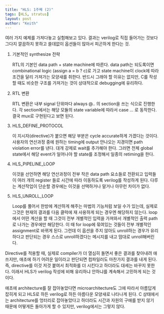 ```yaml
---
title: "HLS: 1주째 (2)"
tags: [HLS, stratus]
layout: post
author: "Keith"
---
```


여러 가지 예제를 가져다놓고 실험해보고 있다. 결과는 verilog로 직접 들어가는 것보다 그다지 깔끔하지 못하고 쓸데없이 옵션들이 많아서 피곤하게 한다는 것. 

1. 기본적인 synthesize 전략

   RTL의 기본인 data path + state machine에 따른다. data path는 되도록이면 combinational logic (assign a = b ? c)로 가고 state machine이 clock에 따라 조건을 달리 가져가는 모양새를 취한다. 반드시 그래야 할 이유는 없지만, C를 작성할 때도 비슷한 구조를 가져가는 것이 상대적으로 debugging에 유리하다. 

2. RTL 변환

   RTL 변환은 내부 signal 단위마다 always @.. 의 section을 쓰는 식으로 진행한다. 각 section에서는 해당 모듈의 state variable에 따라서 case ... 로 동작한다. 결국 mux로 구현된다고 보면 된다. 

3. HLS_DEFINE_PROTOCOL

   이 지시자(directive)가 붙으면 해당 부분은 cycle accurate하게 가겠다는 것이다. 사용자의 연산과정 중에 원하는 timing에 output 안나오는 지경이면 path violation error를 낸다. 대개 강제로 wait를 추가해야 한다. 그러면 전체 global state에서 해당 event가 일어나야 할 state를 조정해서 일종의 retiming을 한다. 

4. HLS_PIPELINE_LOOP

   이것을 선언하면 해당 연산과정이 전부 작은 data path 요소들로 전환되고 입력들이 여러 개의 register 들로 시간에 따라 이동하도록 verilog를 작성하게 된다. 다루는 계산작업이 단순할 경우에는 이것을 선택하거나 말거나 아무런 차이가 없다. 

5. HLS_UNROLL_LOOP

   Loop를 풀어서 한방에 계산하게 해주는 마법의 기능처럼 보일 수가 있는데, 실제로 그것은 현재의 결과를 다음 클럭에 재 사용하게 되는 경우엔 해당하지 않는다. loop에서 어떤 계산을 할 때 그것이 전부 개별적인 입력을 가져와서 개별적인 출력 path로 나가는 경우에만 해당한다. 이 때 for loop에 묶여있는 것들이 전부 개별적인 assignment로 바뀌게 된다. 
   그런데 이 옵션을 주지 않아도 unroll하는 경우가 유리하다고 판단되는 경우 스스로 unroll하겠다는 메시지를 내고 맘대로 unroll해버린다. 

Directive를 적용할 때, 실제로 compiler가 더 열심히 돌면서 좋은 결과를 찾아내려 애쓰지만, 애초에 하기 어려운 일이라고 판단되면 컴파일러도 마찬가지 결과를 내게 된다. 즉, directive를 이것 저것 붙여서 최적화를 더 시킨다고 하더라도 대세는 바꾸지 못한다. 이래서 HLS가 verilog 작성에 비해 유리하냐 안하냐를 계속해서 고민하게 되는 것이다. 

애초에 architecture를 잘 잡아놓았다면 microarchitecture도 그에 따라서 아름답게 잡히게 되고 HLS로 하든 verilog로 하든 아름다운 모양새로 나타나게 된다. C 상태에서는 architecture를 엉터리로 잡아놓았다고 하더라도 시간과 자원의 구애를 받지 않기 때문에 어떻게든 돌아가게 할 수 있지만, verilog에서는 그렇지 않다. 
